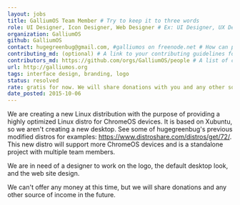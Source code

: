 ```yaml
---
layout: jobs
title: GalliumOS Team Member # Try to keep it to three words
role: UI Designer, Icon Designer, Web Designer # Ex: UI Designer, UX Designer, Icon Designer
organization: GalliumOS
github: GalliumOS
contact: hugegreenbug@gmail.com, #galliumos on freenode.net # How can people reach out to you?
contributing_md: (optional) # A link to your contributing guidelines for newcomers
contributors_md: https://github.com/orgs/GalliumOS/people # A list of contributors who are reach-out-able.
url: http://galliumos.org
tags: interface design, branding, logo
status: resolved
rate: gratis for now. We will share donations with you and any other source of income in the future
date_posted: 2015-10-06
---
```


We are creating a new Linux distribution with the purpose of providing a highly optimized Linux distro for ChromeOS devices. It is based on Xubuntu, so we aren't creating a new desktop. See some of hugegreenbug's previous modified distros for examples: https://www.distroshare.com/distros/get/72/. This new distro will support more ChromeOS devices and is a standalone project with multiple team members. 

We are in need of a designer to work on the logo, the default desktop look, and the web site design.

We can't offer any money at this time, but we will share donations and any other source of income in the future. 
